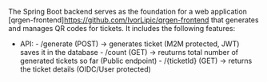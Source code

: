 The Spring Boot backend serves as the foundation for a web application [qrgen-frontend]https://github.com/IvorLipic/qrgen-frontend that generates and manages QR codes for tickets. It includes the following features:

- API: - /generate (POST) -> generates ticket (M2M protected, JWT) saves it in the database
       - /count (GET) -> reuturns total number of generated tickets so far (Public endpoint)
       - /{ticketId} (GET) -> returns the ticket details (OIDC/User protected)
